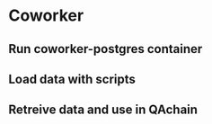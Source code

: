# Coworker

## Run coworker-postgres container

## Load data with scripts

## Retreive data and use in QAchain